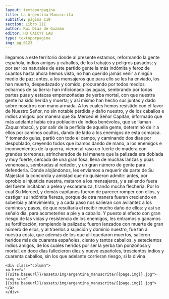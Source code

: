 ```yaml
---
layout: textoporpagina
title: La Argentina Manuscrita
subtitle: página 119
section: Libro III
author: Rui Díaz de Guzmán
editor: HD CAICYT LAB
type: textoporpagina
img: pg_0123
---
```


<div class="row">
    <div class="column">
llegamos a este territorio donde al presente estamos, reformando la gente española, indios amigos y caballos, de los trabajos y peligros pasados; y por ser los naturales de este partido gente la más indómita y feroz de cuantos hasta ahora hemos visto, no han querido jamás venir a ningún medio de paz; antes, a los mensajeros que para ello se les ha enviado, los han muerto, despedazado y comido, procurando por todos medios echarnos de su tierra: han inficionado las aguas, sembrando por todas partes púas y estacas emponzoñadas de yerba mortal, con que nuestra gente ha sido herida y muerta; y así mismo han hecho sus juntas y dado sobre nosotros con mano armada. A los cuales hemos resistido con el favor de Nuestro Señor, no sin notable pérdida y daño nuestro, y de los caballos e indios amigos: por manera que Su Merced el Señor Capitán, informado que más adelante había otra población de indios benévolos, que se llaman <persName xml:id="recogito-cbc6ac3f-8bc5-492c-85e0-e7d1527e89c0" ana="tribe">Zaquaimbacú</persName>, y por salir de la perfidia de aquella gente, determinó de ir a ellos por caminos ocultos, dando de lado a los enemigos de esta comarca. Y tomando guías, partió con todo el campo, y caminando dos días por despoblado, creyendo todos que ibamos dando de mano, a los enemigos e inconvenientes de la guerra, vieron al raso un fuerte de madera con grandes torreones, atrincherados de tal manera que la palizada era doblada y muy fuerte, cercada de una gran fosa, llena de muchas lanzas y púas venenosas, sembradas al rededor, y un gran número de gente para defenderla. Donde alojándonos, les enviamos a requerir de parte de Su Majestad la concordia y amistad que no quisieron admitir: antes, por oprobio e injusticia nuestra, mataron a los mensajeros, y a saliendo fuera del fuerte incitaban a pelea y escaramuza, tirando mucha flechería. Por lo cual Su Merced, y demás capitanes fueron de parecer romper con ellos, y castigar su indómita fiereza, porque de otra manera fueran creciendo en soberbia y atrevimiento, y a cada paso nos salieran con avilantez a los caminos y pasos, de que resultaría el recibir mucho daño de ellos: y así se señaló día, para acometerles a pie y a caballo. Y puesto al efecto con gran riesgo de las vidas y resistencia de los enemigos, les entramos y ganamos su fortificación, rompiendo la palizada: fueron lanzados con muerte de gran número de ellos, y al traerlos a sujeción y dominio nuestro, fue tan a nuestra costa, que además de los que allí quedaron muertos, salieron heridos más de cuarenta españoles, ciento y tantos caballos, y setecientos indios amigos, de los cuales heridos por ser la yerba tan ponzoñosa y mortal, en doce días fallecieron diez y nueve españoles, trescientos indios y cuarenta caballos, sin los que adelante corrieran riesgo, si la divina     </div>

    <div class="column">
    <a href="{{site.baseurl}}/assets/img/argentina_manuscrita/{{page.img}}.jpg"><img src="{{site.baseurl}}/assets/img/argentina_manuscrita/{{page.img}}.jpg"></a>
    </div>
</div>